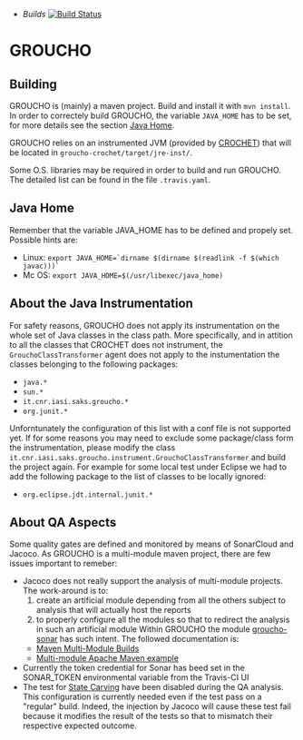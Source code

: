 * *Builds* [![Build
Status](https://travis-ci.org/IASI-SAKS/groucho.svg?branch=master)](https://travis-ci.org/IASI-SAKS/groucho)

# GROUCHO

Building
-------
GROUCHO is (mainly) a maven project. Build and install it with `mvn install`. In order to correctely build GROUCHO, the variable `JAVA_HOME` has to be set, for more details see the section [Java Home](https://github.com/IASI-SAKS/groucho#java-home).

GROUCHO relies on an instrumented JVM (provided by [CROCHET](https://github.com/gmu-swe/crochet)) that will be located in `groucho-crochet/target/jre-inst/`.

Some O.S. libraries may be required in order to build and run GROUCHO. The detailed list can be found in the file `.travis.yaml`.

Java Home
-------
Remember that the variable JAVA_HOME has to be defined and propely set.
Possible hints are:
 * Linux: ```export JAVA_HOME=`dirname $(dirname $(readlink -f $(which javac)))` ```
 * Mc OS: ```export JAVA_HOME=$(/usr/libexec/java_home)```

About the Java Instrumentation
-------
For safety reasons, GROUCHO does not apply its instrumentation on the whole set of Java classes in the class path. More specifically, and in attition to all the classes that CROCHET does not instrument, the ``GrouchoClassTransformer`` agent does not apply to the instumentation the classes belonging to the following packages:
 * ``java.*``
 * ``sun.*``
 * ``it.cnr.iasi.saks.groucho.*``
 * ``org.junit.*``
 
Unforntunately the configuration of this list with a conf file is not supported yet. If for some reasons you may need to exclude some package/class form the instrumentation, please modify the class ``it.cnr.iasi.saks.groucho.instrument.GrouchoClassTransformer`` and build the project again.
For example for some local test under Eclipse we had to add the following package to the list of classes to be locally ignored:
 * ``org.eclipse.jdt.internal.junit.* ``

About QA Aspects
-------
Some quality gates are defined and monitored by means of SonarCloud and Jacoco. As GROUCHO is a multi-module maven project, there are few
issues important to remeber:
* Jacoco does not really support the analysis of multi-module projects. The work-around is to:
   1. create an artificial module depending from all the others subject to analysis that will actually host the reports
   1. to properly configure all the modules so that to redirect the analysis in such an artificial module
 Within GROUCHO the module [groucho-sonar](groucho-sonar) has such intent. The followed documentation is:
   * [Maven Multi-Module Builds](https://github.com/jacoco/jacoco/wiki/MavenMultiModule#maven-multi-module-builds)
   * [Multi-module Apache Maven example](https://github.com/SonarSource/sonar-scanning-examples/tree/master/sonarqube-scanner-maven/maven-multimodule)
* Currently the token credential for Sonar has beed set in the SONAR_TOKEN environmental variable from the Travis-CI UI 
* The test for [State Carving](groucho-core/src/test/java/it/cnr/iasi/saks/groucho/carvingStateTests/) have been disabled during the QA analysis. This configuration is currently needed even if the test pass on a "regular" build. Indeed, the injection by Jacoco will cause these test fail because it modifies the result of the tests so that to mismatch their respective expected outcome.
 
 
